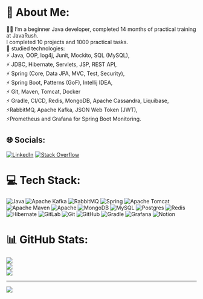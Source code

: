 # 💫 About Me:
👨‍💻  I’m a beginner Java developer, completed 14 months of practical training at JavaRush. <br>       I completed 10 projects and 1000 practical tasks.<br>🌱 studied technologies:<br>⚡ Java, OOP, log4j, Junit, Mockito, SQL (MySQL),<br>⚡ JDBC, Hibernate, Servlets, JSP, REST API, <br>⚡ Spring (Core, Data JPA, MVC, Test, Security), <br>⚡ Spring Boot, Patterns (GoF), Intellij IDEA, <br>⚡ Git, Maven, Tomcat, Docker<br>⚡ Gradle, CI/CD, Redis, MongoDB, Apache Cassandra, Liquibase, <br>⚡RabbitMQ, Apache Kafka, JSON Web Token (JWT), <br>⚡Prometheus and Grafana for Spring Boot Monitoring.


## 🌐 Socials:
[![LinkedIn](https://img.shields.io/badge/LinkedIn-%230077B5.svg?logo=linkedin&logoColor=white)](https://linkedin.com/in/roman-mizilin) [![Stack Overflow](https://img.shields.io/badge/-Stackoverflow-FE7A16?logo=stack-overflow&logoColor=white)](https://stackoverflow.com/users/21936337) 

# 💻 Tech Stack:
![Java](https://img.shields.io/badge/java-%23ED8B00.svg?style=flat-square&logo=openjdk&logoColor=white) ![Apache Kafka](https://img.shields.io/badge/Apache%20Kafka-000?style=flat-square&logo=apachekafka) ![RabbitMQ](https://img.shields.io/badge/rabbitmq-FF6600?style=flat-square&logo=rabbitmq&logoColor=white) ![Spring](https://img.shields.io/badge/spring-%236DB33F.svg?style=flat-square&logo=spring&logoColor=white) ![Apache Tomcat](https://img.shields.io/badge/apache%20tomcat-%23F8DC75.svg?style=flat-square&logo=apache-tomcat&logoColor=black) ![Apache Maven](https://img.shields.io/badge/Apache%20Maven-C71A36?style=flat-square&logo=Apache%20Maven&logoColor=white) ![Apache](https://img.shields.io/badge/apache-%23D42029.svg?style=flat-square&logo=apache&logoColor=white) ![MongoDB](https://img.shields.io/badge/MongoDB-%234ea94b.svg?style=flat-square&logo=mongodb&logoColor=white) ![MySQL](https://img.shields.io/badge/mysql-4479A1.svg?style=flat-square&logo=mysql&logoColor=white) ![Postgres](https://img.shields.io/badge/postgres-%23316192.svg?style=flat-square&logo=postgresql&logoColor=white) ![Redis](https://img.shields.io/badge/redis-%23DD0031.svg?style=flat-square&logo=redis&logoColor=white) ![Hibernate](https://img.shields.io/badge/Hibernate-59666C?style=flat-square&logo=Hibernate&logoColor=white) ![GitLab](https://img.shields.io/badge/gitlab-%23181717.svg?style=flat-square&logo=gitlab&logoColor=white) ![Git](https://img.shields.io/badge/git-%23F05033.svg?style=flat-square&logo=git&logoColor=white) ![GitHub](https://img.shields.io/badge/github-%23121011.svg?style=flat-square&logo=github&logoColor=white) ![Gradle](https://img.shields.io/badge/Gradle-02303A.svg?style=flat-square&logo=Gradle&logoColor=white) ![Grafana](https://img.shields.io/badge/grafana-%23F46800.svg?style=flat-square&logo=grafana&logoColor=white) ![Notion](https://img.shields.io/badge/Notion-%23000000.svg?style=flat-square&logo=notion&logoColor=white)
# 📊 GitHub Stats:
![](https://github-readme-stats.vercel.app/api?username=mizilinrv&theme=transparent&hide_border=true&include_all_commits=true&count_private=false)<br/>
![](https://github-readme-streak-stats.herokuapp.com/?user=mizilinrv&theme=transparent&hide_border=true)<br/>
![](https://github-readme-stats.vercel.app/api/top-langs/?username=mizilinrv&theme=transparent&hide_border=true&include_all_commits=true&count_private=false&layout=compact)

---
[![](https://visitcount.itsvg.in/api?id=mizilinrv&icon=0&color=1)](https://visitcount.itsvg.in)

<!-- Proudly created with GPRM ( https://gprm.itsvg.in ) -->